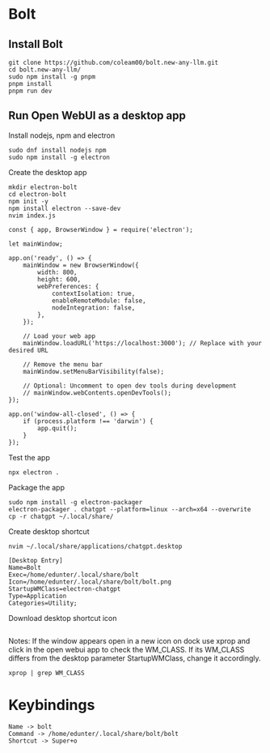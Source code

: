 # Bolt

## Install Bolt
```
git clone https://github.com/coleam00/bolt.new-any-llm.git
cd bolt.new-any-llm/
sudo npm install -g pnpm
pnpm install
pnpm run dev
```

## Run Open WebUI as a desktop app
Install nodejs, npm and electron
```
sudo dnf install nodejs npm
sudo npm install -g electron
```

Create the desktop app
```
mkdir electron-bolt
cd electron-bolt
npm init -y
npm install electron --save-dev
nvim index.js
```
```
const { app, BrowserWindow } = require('electron');

let mainWindow;

app.on('ready', () => {
    mainWindow = new BrowserWindow({
        width: 800,
        height: 600,
        webPreferences: {
            contextIsolation: true,
            enableRemoteModule: false,
            nodeIntegration: false,
        },
    });

    // Load your web app
    mainWindow.loadURL('https://localhost:3000'); // Replace with your desired URL

    // Remove the menu bar
    mainWindow.setMenuBarVisibility(false);

    // Optional: Uncomment to open dev tools during development
    // mainWindow.webContents.openDevTools();
});

app.on('window-all-closed', () => {
    if (process.platform !== 'darwin') {
        app.quit();
    }
});
```

Test the app
```
npx electron .
```

Package the app
```
sudo npm install -g electron-packager
electron-packager . chatgpt --platform=linux --arch=x64 --overwrite
cp -r chatgpt ~/.local/share/
```

Create desktop shortcut
```
nvim ~/.local/share/applications/chatgpt.desktop
```
```
[Desktop Entry]
Name=Bolt
Exec=/home/edunter/.local/share/bolt
Icon=/home/edunter/.local/share/bolt/bolt.png
StartupWMClass=electron-chatgpt
Type=Application
Categories=Utility;
```

Download desktop shortcut icon
```
```

Notes: If the window appears open in a new icon on dock use xprop and click in the open webui app to check the WM_CLASS. If its WM_CLASS differs from the desktop parameter StartupWMClass, change it accordingly.
```
xprop | grep WM_CLASS
```

# Keybindings
```
Name -> bolt
Command -> /home/edunter/.local/share/bolt/bolt
Shortcut -> Super+o
```
